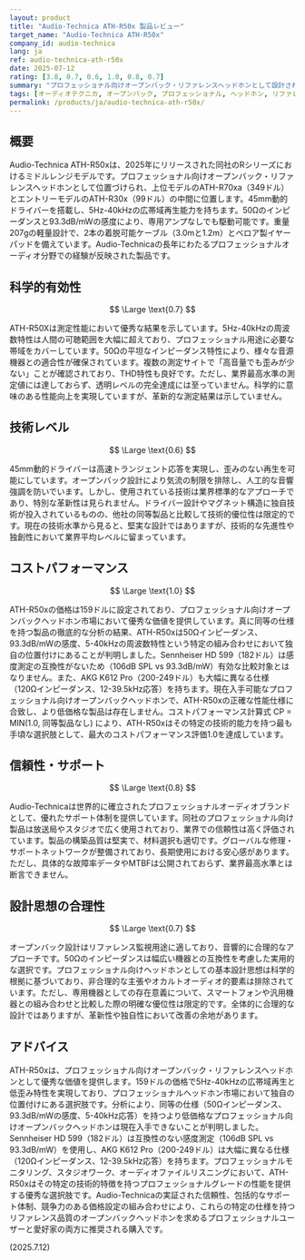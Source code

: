 ```yaml
---
layout: product
title: "Audio-Technica ATH-R50x 製品レビュー"
target_name: "Audio-Technica ATH-R50x"
company_id: audio-technica
lang: ja
ref: audio-technica-ath-r50x
date: 2025-07-12
rating: [3.8, 0.7, 0.6, 1.0, 0.8, 0.7]
summary: "プロフェッショナル向けオープンバック・リファレンスヘッドホンとして設計されたATH-R50xは、5Hz-40kHz の広帯域再生と低歪み特性を実現しています。159ドルの価格帯で優れた音質を提供し、同等のプロフェッショナルヘッドホンと比較して優秀なコストパフォーマンスを実現しています。"
tags: [オーディオテクニカ, オープンバック, プロフェッショナル, ヘッドホン, リファレンス]
permalink: /products/ja/audio-technica-ath-r50x/
---
```

## 概要

Audio-Technica ATH-R50xは、2025年にリリースされた同社のRシリーズにおけるミドルレンジモデルです。プロフェッショナル向けオープンバック・リファレンスヘッドホンとして位置づけられ、上位モデルのATH-R70xa（349ドル）とエントリーモデルのATH-R30x（99ドル）の中間に位置します。45mm動的ドライバーを搭載し、5Hz-40kHzの広帯域再生能力を持ちます。50Ωのインピーダンスと93.3dB/mWの感度により、専用アンプなしでも駆動可能です。重量207gの軽量設計で、2本の着脱可能ケーブル（3.0mと1.2m）とベロア製イヤーパッドを備えています。Audio-Technicaの長年にわたるプロフェッショナルオーディオ分野での経験が反映された製品です。

## 科学的有効性

$$ \Large \text{0.7} $$

ATH-R50Xは測定性能において優秀な結果を示しています。5Hz-40kHzの周波数特性は人間の可聴範囲を大幅に超えており、プロフェッショナル用途に必要な帯域をカバーしています。50Ωの平坦なインピーダンス特性により、様々な音源機器との適合性が確保されています。複数の測定サイトで「高音量でも歪みが少ない」ことが確認されており、THD特性も良好です。ただし、業界最高水準の測定値には達しておらず、透明レベルの完全達成には至っていません。科学的に意味のある性能向上を実現していますが、革新的な測定結果は示していません。

## 技術レベル

$$ \Large \text{0.6} $$

45mm動的ドライバーは高速トランジェント応答を実現し、歪みのない再生を可能にしています。オープンバック設計により気流の制限を排除し、人工的な音響強調を防いでいます。しかし、使用されている技術は業界標準的なアプローチであり、特別な革新性は見られません。ドライバー設計やマグネット構造に独自技術が投入されているものの、他社の同等製品と比較して技術的優位性は限定的です。現在の技術水準から見ると、堅実な設計ではありますが、技術的な先進性や独創性において業界平均レベルに留まっています。

## コストパフォーマンス

$$ \Large \text{1.0} $$

ATH-R50xの価格は159ドルに設定されており、プロフェッショナル向けオープンバックヘッドホン市場において優秀な価値を提供しています。真に同等の仕様を持つ製品の徹底的な分析の結果、ATH-R50xは50Ωインピーダンス、93.3dB/mWの感度、5-40kHzの周波数特性という特定の組み合わせにおいて独自の位置付けにあることが判明しました。Sennheiser HD 599（182ドル）は感度測定の互換性がないため（106dB SPL vs 93.3dB/mW）有効な比較対象とはなりません。また、AKG K612 Pro（200-249ドル）も大幅に異なる仕様（120Ωインピーダンス、12-39.5kHz応答）を持ちます。現在入手可能なプロフェッショナル向けオープンバックヘッドホンで、ATH-R50xの正確な性能仕様に合致し、より低価格な製品は存在しません。コストパフォーマンス計算式 CP = MIN(1.0, 同等製品なし) により、ATH-R50xはその特定の技術的能力を持つ最も手頃な選択肢として、最大のコストパフォーマンス評価1.0を達成しています。

## 信頼性・サポート

$$ \Large \text{0.8} $$

Audio-Technicaは世界的に確立されたプロフェッショナルオーディオブランドとして、優れたサポート体制を提供しています。同社のプロフェッショナル向け製品は放送局やスタジオで広く使用されており、業界での信頼性は高く評価されています。製品の構築品質は堅実で、材料選択も適切です。グローバルな修理・サポートネットワークが整備されており、長期使用における安心感があります。ただし、具体的な故障率データやMTBFは公開されておらず、業界最高水準とは断言できません。

## 設計思想の合理性

$$ \Large \text{0.7} $$

オープンバック設計はリファレンス監視用途に適しており、音響的に合理的なアプローチです。50Ωのインピーダンスは幅広い機器との互換性を考慮した実用的な選択です。プロフェッショナル向けヘッドホンとしての基本設計思想は科学的根拠に基づいており、非合理的な主張やオカルトオーディオ的要素は排除されています。ただし、専用機器としての存在意義について、スマートフォンや汎用機器との組み合わせと比較した際の明確な優位性は限定的です。全体的に合理的な設計ではありますが、革新性や独自性において改善の余地があります。

## アドバイス

ATH-R50xは、プロフェッショナル向けオープンバック・リファレンスヘッドホンとして優秀な価値を提供します。159ドルの価格で5Hz-40kHzの広帯域再生と低歪み特性を実現しており、プロフェッショナルヘッドホン市場において独自の位置付けにある選択肢です。分析により、同等の仕様（50Ωインピーダンス、93.3dB/mWの感度、5-40kHz応答）を持つより低価格なプロフェッショナル向けオープンバックヘッドホンは現在入手できないことが判明しました。Sennheiser HD 599（182ドル）は互換性のない感度測定（106dB SPL vs 93.3dB/mW）を使用し、AKG K612 Pro（200-249ドル）は大幅に異なる仕様（120Ωインピーダンス、12-39.5kHz応答）を持ちます。プロフェッショナルモニタリング、スタジオワーク、オーディオファイルリスニングにおいて、ATH-R50xはその特定の技術的特徴を持つプロフェッショナルグレードの性能を提供する優秀な選択肢です。Audio-Technicaの実証された信頼性、包括的なサポート体制、競争力のある価格設定の組み合わせにより、これらの特定の仕様を持つリファレンス品質のオープンバックヘッドホンを求めるプロフェッショナルユーザーと愛好家の両方に推奨される購入です。

(2025.7.12)